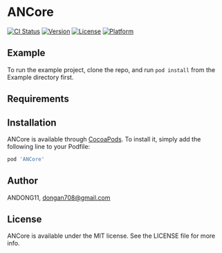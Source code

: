 # ANCore

[![CI Status](https://img.shields.io/travis/ANDONG11/ANCore.svg?style=flat)](https://travis-ci.org/ANDONG11/ANCore)
[![Version](https://img.shields.io/cocoapods/v/ANCore.svg?style=flat)](https://cocoapods.org/pods/ANCore)
[![License](https://img.shields.io/cocoapods/l/ANCore.svg?style=flat)](https://cocoapods.org/pods/ANCore)
[![Platform](https://img.shields.io/cocoapods/p/ANCore.svg?style=flat)](https://cocoapods.org/pods/ANCore)

## Example

To run the example project, clone the repo, and run `pod install` from the Example directory first.

## Requirements

## Installation

ANCore is available through [CocoaPods](https://cocoapods.org). To install
it, simply add the following line to your Podfile:

```ruby
pod 'ANCore'
```

## Author

ANDONG11, dongan708@gmail.com

## License

ANCore is available under the MIT license. See the LICENSE file for more info.
